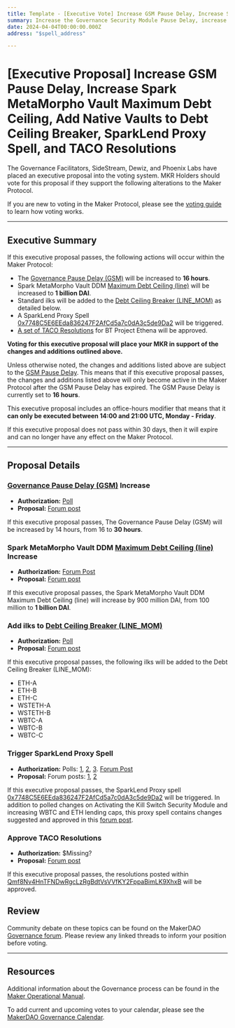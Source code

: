```yaml
---
title: Template - [Executive Vote] Increase GSM Pause Delay, Increase Spark MetaMorpho Vault Maximum Debt Ceiling, Add Native Vaults to Debt Ceiling Breaker, SparkLend Proxy Spell, and TACO Resolutions - April 4, 2024
summary: Increase the Governance Security Module Pause Delay, increase Spark MetaMorpho Maximum Debt Ceiling, add native vaults to Debt Ceiling Breaker, Trigger SparkLend Proxy Spell, and approve BT Project Ethena Resolutions. 
date: 2024-04-04T00:00:00.000Z
address: "$spell_address"

---
```

# [Executive Proposal] Increase GSM Pause Delay, Increase Spark MetaMorpho Vault Maximum Debt Ceiling, Add Native Vaults to Debt Ceiling Breaker, SparkLend Proxy Spell, and TACO Resolutions

The Governance Facilitators, SideStream, Dewiz, and Phoenix Labs have placed an executive proposal into the voting system. MKR Holders should vote for this proposal if they support the following alterations to the Maker Protocol.

If you are new to voting in the Maker Protocol, please see the [voting guide](https://manual.makerdao.com/governance/voting-in-makerdao/on-chain-governance) to learn how voting works.

---

## Executive Summary

If this executive proposal passes, the following actions will occur within the Maker Protocol:

- The [Governance Pause Delay (GSM)](https://manual.makerdao.com/parameter-index/core/param-gsm-pause-delay) will be increased to **16 hours**.
- Spark MetaMorpho Vault DDM [Maximum Debt Ceiling (line)](https://manual.makerdao.com/module-index/module-dciam#maximum-debt-ceiling-line) will be increased to **1 billion DAI**.
- Standard ilks will be added to the [Debt Ceiling Breaker (LINE_MOM)](https://manual.makerdao.com/governance-processes/executive-vote-considerations/gsm-exceptions#debt-ceiling-breaker) as detailed below.
- A SparkLend Proxy Spell [0x7748C5E6EEda836247F2AfCd5a7c0dA3c5de9Da2](https://etherscan.io/address/0x7748c5e6eeda836247f2afcd5a7c0da3c5de9da2) will be triggered.
- [A set of TACO Resolutions](https://gateway.pinata.cloud/ipfs/Qmf8Nv4HnTFNDwRgcLzRgBdtVsVVfKY2FppaBimLK9XhxB) for BT Project Ethena will be approved. 

**Voting for this executive proposal will place your MKR in support of the changes and additions outlined above.**

Unless otherwise noted, the changes and additions listed above are subject to the [GSM Pause Delay](https://manual.makerdao.com/parameter-index/core/param-gsm-pause-delay). This means that if this executive proposal passes, the changes and additions listed above will only become active in the Maker Protocol after the GSM Pause Delay has expired. The GSM Pause Delay is currently set to **16 hours**.

This executive proposal includes an office-hours modifier that means that it **can only be executed between 14:00 and 21:00 UTC, Monday - Friday**. 

If this executive proposal does not pass within 30 days, then it will expire and can no longer have any effect on the Maker Protocol.

---

## Proposal Details

### [Governance Pause Delay (GSM)](https://manual.makerdao.com/parameter-index/core/param-gsm-pause-delay) Increase

- **Authorization:** [Poll](https://vote.makerdao.com/polling/QmcLsYwj)  
- **Proposal:** [Forum post](https://forum.makerdao.com/t/gsm-pause-delay-increase-proposal/23929)

If this executive proposal passes, The Governance Pause Delay (GSM) will be increased by 14 hours, from 16 to **30 hours**.

### Spark MetaMorpho Vault DDM [Maximum Debt Ceiling (line)](https://manual.makerdao.com/module-index/module-dciam#maximum-debt-ceiling-line) Increase

- **Authorization:** [Forum Post](https://forum.makerdao.com/t/morpho-spark-dai-vault-update-1-april-2024/24006/9)  
- **Proposal:** [Forum post](https://forum.makerdao.com/t/morpho-spark-dai-vault-update-1-april-2024/24006)

If this executive proposal passes, the Spark MetaMorpho Vault DDM Maximum Debt Ceiling (line) will increase by 900 million DAI, from 100 million to **1 billion DAI**.

### Add ilks to [Debt Ceiling Breaker (LINE_MOM)](https://manual.makerdao.com/governance-processes/executive-vote-considerations/gsm-exceptions#debt-ceiling-breaker)

- **Authorization:** [Poll](https://vote.makerdao.com/polling/QmZsAM36#vote-breakdown)  
- **Proposal:** [Forum post](https://forum.makerdao.com/t/gov12-1-2-bootstrapping-edit-proposal-gov10-2-3-1a-edit/24005)

If this executive proposal passes, the following ilks will be added to the Debt Ceiling Breaker (LINE_MOM):

* ETH-A
* ETH-B
* ETH-C
* WSTETH-A
* WSTETH-B
* WBTC-A
* WBTC-B
* WBTC-C

### Trigger SparkLend Proxy Spell

- **Authorization:** Polls: [1](https://vote.makerdao.com/polling/QmdjqTvL), [2](https://vote.makerdao.com/polling/QmaEqEav), [3](https://vote.makerdao.com/polling/QmbCWUAP). [Forum Post](https://forum.makerdao.com/t/morpho-spark-dai-vault-update-1-april-2024/24006)  
- **Proposal:** Forum posts: [1](https://forum.makerdao.com/t/mar-21-2024-proposed-changes-to-sparklend-for-upcoming-spell/23918), [2](https://forum.makerdao.com/t/morpho-spark-dai-vault-update-1-april-2024/24006)

If this executive proposal passes, the SparkLend Proxy spell [0x7748C5E6EEda836247F2AfCd5a7c0dA3c5de9Da2](https://etherscan.io/address/0x7748c5e6eeda836247f2afcd5a7c0da3c5de9da2) will be triggered. In addition to polled changes on Activating the Kill Switch Security Module and increasing WBTC and ETH lending caps, this proxy spell contains changes suggested and approved in this [forum post](https://forum.makerdao.com/t/morpho-spark-dai-vault-update-1-april-2024/24006).

### Approve TACO Resolutions

- **Authorization:** $Missing? 
- **Proposal:** [Forum post](https://forum.makerdao.com/t/bt-project-ethena-risk-legal-assessment/23978)

If this executive proposal passes, the resolutions posted within [Qmf8Nv4HnTFNDwRgcLzRgBdtVsVVfKY2FppaBimLK9XhxB](https://gateway.pinata.cloud/ipfs/Qmf8Nv4HnTFNDwRgcLzRgBdtVsVVfKY2FppaBimLK9XhxB) will be approved. 

## Review

Community debate on these topics can be found on the MakerDAO [Governance forum](https://forum.makerdao.com/). Please review any linked threads to inform your position before voting.

---

## Resources

Additional information about the Governance process can be found in the [Maker Operational Manual](https://manual.makerdao.com).

To add current and upcoming votes to your calendar, please see the [MakerDAO Governance Calendar](https://manual.makerdao.com/makerdao/calendars/governance-calendar).
